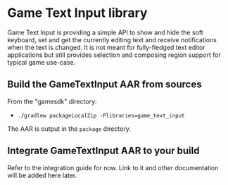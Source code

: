 # Game Text Input library

Game Text Input is providing a simple API to show and hide the soft keyboard, set and get the currently editing text and receive notifications when the text is changed. It is not meant for fully-fledged text editor applications but still provides selection and composing region support for typical game use-case.

## Build the GameTextInput AAR from sources

From the "gamesdk" directory:

* `./gradlew packageLocalZip -Plibraries=game_text_input`

The AAR is output in the `package` directory.

## Integrate GameTextInput AAR to your build

Refer to the integration guide for now. Link to it and other documentation will be added here later.
